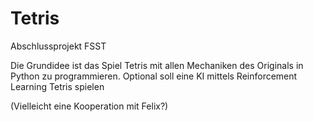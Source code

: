 # Tetris
Abschlussprojekt FSST

Die Grundidee ist das Spiel Tetris mit allen Mechaniken des Originals in Python zu programmieren.
Optional soll eine KI mittels Reinforcement Learning Tetris spielen

(Vielleicht eine Kooperation mit Felix?)
